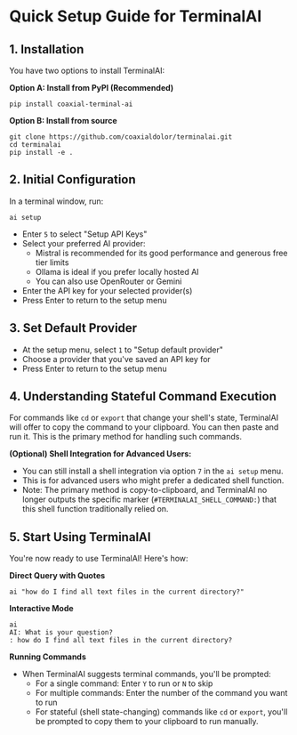 # Quick Setup Guide for TerminalAI

## 1. Installation

You have two options to install TerminalAI:

**Option A: Install from PyPI (Recommended)**
```
pip install coaxial-terminal-ai
```

**Option B: Install from source**
```
git clone https://github.com/coaxialdolor/terminalai.git
cd terminalai
pip install -e .
```

## 2. Initial Configuration

In a terminal window, run:
```
ai setup
```

* Enter `5` to select "Setup API Keys"
* Select your preferred AI provider:
  * Mistral is recommended for its good performance and generous free tier limits
  * Ollama is ideal if you prefer locally hosted AI
  * You can also use OpenRouter or Gemini
* Enter the API key for your selected provider(s)
* Press Enter to return to the setup menu

## 3. Set Default Provider

* At the setup menu, select `1` to "Setup default provider"
* Choose a provider that you've saved an API key for
* Press Enter to return to the setup menu

## 4. Understanding Stateful Command Execution

For commands like `cd` or `export` that change your shell's state, TerminalAI
will offer to copy the command to your clipboard. You can then paste and run it.
This is the primary method for handling such commands.

**(Optional) Shell Integration for Advanced Users:**
* You can still install a shell integration via option `7` in the `ai setup` menu.
* This is for advanced users who might prefer a dedicated shell function.
* Note: The primary method is copy-to-clipboard, and TerminalAI no longer outputs the specific marker (`#TERMINALAI_SHELL_COMMAND:`) that this shell function traditionally relied on.

## 5. Start Using TerminalAI

You're now ready to use TerminalAI! Here's how:

**Direct Query with Quotes**
```
ai "how do I find all text files in the current directory?"
```

**Interactive Mode**
```
ai
AI: What is your question?
: how do I find all text files in the current directory?
```

**Running Commands**
* When TerminalAI suggests terminal commands, you'll be prompted:
  * For a single command: Enter `Y` to run or `N` to skip
  * For multiple commands: Enter the number of the command you want to run
  * For stateful (shell state-changing) commands like `cd` or `export`, you'll be prompted to copy them to your clipboard to run manually.